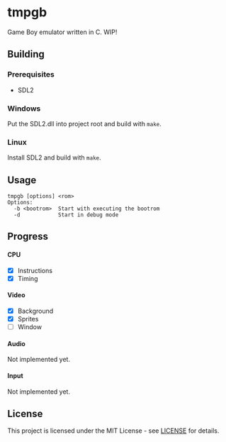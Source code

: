 # tmpgb
Game Boy emulator written in C. WIP!

## Building

### Prerequisites
- SDL2

### Windows
Put the SDL2.dll into project root and build with `make`.

### Linux
Install SDL2 and build with `make`.

## Usage
```
tmpgb [options] <rom>
Options:
  -b <bootrom>  Start with executing the bootrom
  -d            Start in debug mode
```

## Progress
#### CPU
- [x] Instructions
- [x] Timing

#### Video
- [x] Background
- [x] Sprites
- [ ] Window

#### Audio
Not implemented yet.

#### Input
Not implemented yet.

## License
This project is licensed under the MIT License - see [LICENSE](LICENSE) for details.
